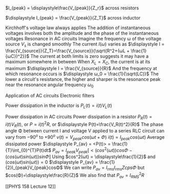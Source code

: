 $I_{peak} = \displaystyle\frac{V_{peak}}{Z_r}$ across resistors

$\displaystyle I_{peak} = \frac{V_{peak}}{Z_T}$ across inductor

Kirchhoff's voltage law always applies
	The addition of instantaneous voltages involves both the amplitude and the phase of the instantaneous voltages
Resonance in AC circuits
	Imagine the frequency ω of the voltage source $V_s$ is changed smoothly
	The current $I(ω)$ varies as
		$\displaystyle I = \frac{V_{source}}{Z_T}=\frac{V_{source}}{\sqrt{R^2+(ωL + \frac{1}{ωC})^2}}$
		The current at both limits is zero
			suggests it may have a maximum somewhere in between
		When $X_L = X_C$, the current is at its maximum
			$\displaystyle I = \frac{V_{source}}{R}$
		And the  frequency at which resonance occurs is 
			$\displaystyle ω_0 = \frac{1}{\sqrt(LC)}$
The lower a circuit's resistance, the higher and sharper is the resonance peak near the resonance angular frequency $ω_0$

Application of AC circuits
	Electronic filters

Power dissipation in the inductor is
	$P_L(t) = i(t)V_L(t)$

Power dissipation in AC circuits
	Power dissipation in a resistor
	$P_R(t)=i(t)V_R(t)$, or $P=i(t)^2R$, or $\displaystyle P(t)=\frac{V_R(t)^2}{R}$
The phase angle Φ between current I and voltage V applied to a series RLC circuit can vary from $-90^o$ to $+90^o$
	$v(t)=V_{peak}cos(ωt+Φ)$
	$i(t) = I_{peak}cos(ωt)$
Average dissipated power
	$\displaystyle P_{av} = <P(t)> = \frac{1}{T}\int_{0}^{T}P(t)dt$
	$\displaystyle P_{av}=I_{peak}V_{peak}[<(cos^2(ωt))cosΦ-(cos(ωt)sin(ωt))sinΦ]$
	Using $cos^2(ωt) = \displaystyle\frac{1}{2}$ and $(cos(ωt)sin(ωt)) = 0$
	$\displaystyle P_{av} = \frac{1}{2}I_{peak}V_{peak}cosΦ$
We can write $P_{av} = I_{rms}I_{rms}ZcpsΦ$
	but $cos(Φ)=\displaystyle\frac{R}{Z}$
	We also find that
	$\displaystyle P_{av} = I^2_{RMS}R$

[[PHYS 158 Lecture 12]]